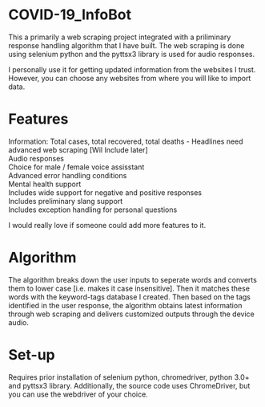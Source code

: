 # COVID-19_InfoBot
This a primarily a web scraping project integrated with a priliminary response handling algorithm that I have built. The web scraping is done using selenium python and the pyttsx3 library is used for audio responses.

I personally use it for getting updated information from the websites I trust. However, you can choose any websites from where you will like to import data.

# Features

Information: Total cases, total recovered, total deaths - Headlines need advanced web scraping [Wil Include later] <br />
Audio responses <br />
Choice for male / female voice assisstant <br />
Advanced error handling conditions <br />
Mental health support <br />
Includes wide support for negative and positive responses <br />
Includes preliminary slang support <br />
Includes exception handling for personal questions <br />

I would really love if someone could add more features to it.

# Algorithm

The algorithm breaks down the user inputs to seperate words and converts them to lower case [i.e. makes it case insensitive]. Then it matches these words with the keyword-tags database I created. Then based on the tags identified in the user response, the algorithm obtains latest information through web scraping and delivers customized outputs through the device audio.

# Set-up
Requires prior installation of selenium python, chromedriver, python 3.0+ and pyttsx3 library. Additionally, the source code uses ChromeDriver, but you can use the webdriver of your choice.
